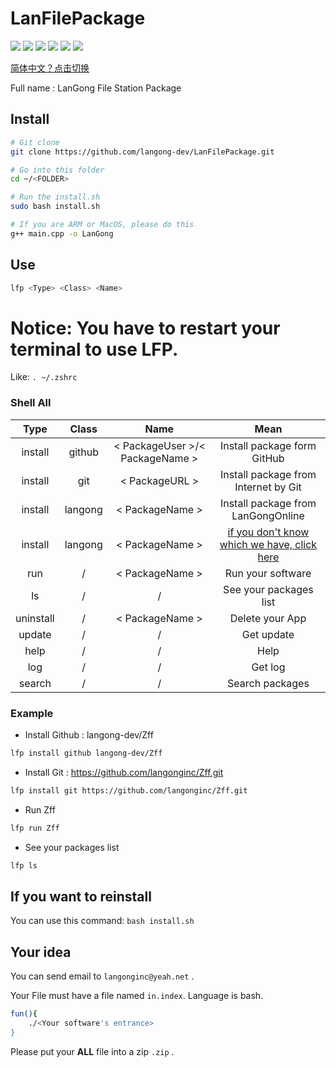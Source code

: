 # LanFilePackage

![](https://img.shields.io/github/tag/langong-dev/LanFilePackage.svg)
![](https://img.shields.io/github/release/langong-dev/LanFilePackage.svg)
![](https://img.shields.io/github/stars/langong-dev/LanFilePackage.svg)
![](https://img.shields.io/github/forks/langong-dev/LanFilePackage.svg)
![](https://img.shields.io/badge/state-Service-brightgreen.svg?style=plastic)
![](https://img.shields.io/badge/GitHub-LanGong-yellow.svg?style=social&logo=github)

[简体中文？点击切换](/README.chn.md)

Full name : LanGong File Station Package

## Install

```bash
# Git clone
git clone https://github.com/langong-dev/LanFilePackage.git

# Go into this folder
cd ~/<FOLDER>

# Run the install.sh
sudo bash install.sh

# If you are ARM or MacOS, please do this
g++ main.cpp -o LanGong
```

## Use

```bash
lfp <Type> <Class> <Name>
```

# Notice: You have to restart your terminal to use LFP.

Like: `. ~/.zshrc`

### Shell All

| Type | Class | Name | Mean |
|:---:|:---:|:---:|:---:|
| install | github | < PackageUser >/< PackageName > | Install package form GitHub |
| install | git | < PackageURL > | Install package from Internet by Git |
| install | langong | < PackageName > | Install package from LanGongOnline|
| install | langong | < PackageName > | [if you don't know which we have, click here](https://langong-dev.github.io/Package/)|
| run | / | < PackageName > | Run your software |
| ls | / | / | See your packages list |
| uninstall | / | < PackageName > | Delete your App |
| update | / | / | Get update |
| help | / | / | Help |
| log | / | / | Get log |
| search | / | / | Search packages |

### Example

- Install Github : langong-dev/Zff

``` bash
lfp install github langong-dev/Zff
```

- Install Git : https://github.com/langonginc/Zff.git

```bash
lfp install git https://github.com/langonginc/Zff.git
```

- Run Zff

```bash
lfp run Zff
```

- See your packages list

```bash
lfp ls
```

## If you want to reinstall

You can use this command: `bash install.sh`

## Your idea

You can send email to ```langonginc@yeah.net``` .

Your File must have a file named ```in.index```. Language is bash.

```bash
fun(){
    ./<Your software's entrance>
}
```

Please put your **ALL** file into a zip ```.zip``` .
